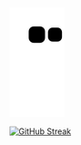 ![snake gif](https://github.com/jrocca82/jrocca82/blob/output/github-contribution-grid-snake.svg)

[![GitHub Streak](https://streak-stats.demolab.com/?user=jrocca82)](https://git.io/streak-stats)

<!--
**jrocca82/jrocca82** is a ✨ _special_ ✨ repository because its `README.md` (this file) appears on your GitHub profile.

Here are some ideas to get you started:

- 🔭 I’m currently working on ...
- 🌱 I’m currently learning ...
- 👯 I’m looking to collaborate on ...
- 🤔 I’m looking for help with ...
- 💬 Ask me about ...
- 📫 How to reach me: ...
- 😄 Pronouns: ...
- ⚡ Fun fact: ...
-->
